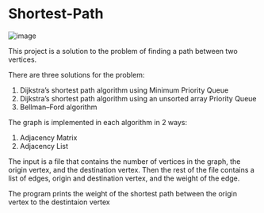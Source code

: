 # Shortest-Path

![image](https://user-images.githubusercontent.com/72739568/124129201-3aafba80-da86-11eb-9830-de078130f752.png)


This project is a solution to the problem of finding a path between two vertices.

There are three solutions for the problem:

1. Dijkstra’s shortest path algorithm using Minimum Priority Queue
2. Dijkstra’s shortest path algorithm using an unsorted array Priority Queue
3. Bellman–Ford algorithm


The graph is implemented in each algorithm in 2 ways:
1. Adjacency Matrix
2. Adjacency List


The input is a file that contains the number of vertices in the graph, the origin vertex, and the destination vertex.
Then the rest of the file contains a list of edges, origin and destination vertex, and the weight of the edge.

The program prints the weight of the shortest path between the origin vertex to the destintaion vertex
